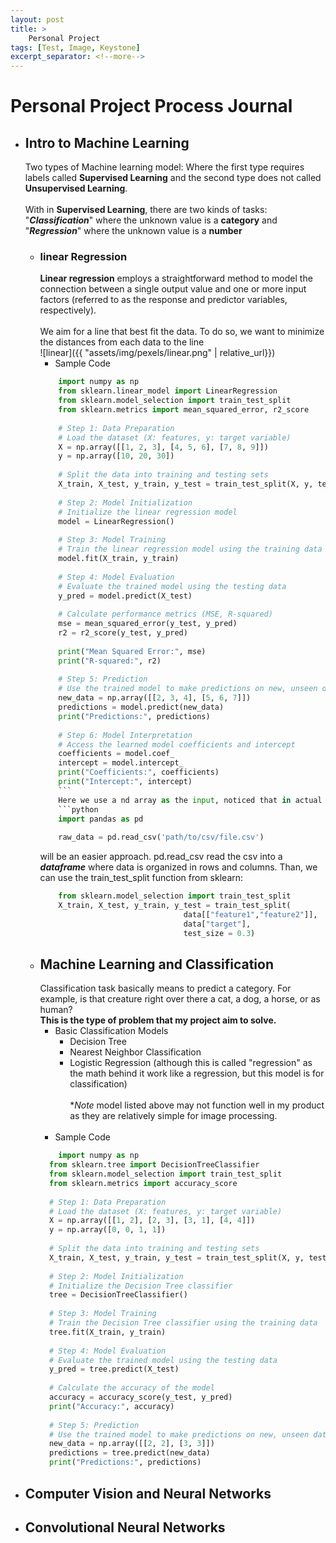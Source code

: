 ```yaml
---
layout: post
title: >
    Personal Project
tags: [Test, Image, Keystone]
excerpt_separator: <!--more-->
---
```

# Personal Project Process Journal
<!--more-->
- ## Intro to Machine Learning
    Two types of Machine learning model:
        Where the first type requires labels called 
        **Supervised Learning**
         and the second type does not called **Unsupervised Learning**.<br><br>
         With in **Supervised Learning**, there are two kinds of tasks: "***Classification***" where the unknown value is a **category** and "***Regression***" where the unknown value is a **number**
        
    - ### linear Regression
        **Linear regression** employs a straightforward method to model the connection between a single output value and one or more input factors (referred to as the response and predictor variables, respectively).<br><br>
        We aim for a line that best fit the data. To do so, we want to minimize the distances from each data to the line<br>
        ![linear]({{ "assets/img/pexels/linear.png" | relative_url}})
        - Sample Code 
        ```python
            import numpy as np
            from sklearn.linear_model import LinearRegression
            from sklearn.model_selection import train_test_split
            from sklearn.metrics import mean_squared_error, r2_score
            
            # Step 1: Data Preparation
            # Load the dataset (X: features, y: target variable)
            X = np.array([[1, 2, 3], [4, 5, 6], [7, 8, 9]])
            y = np.array([10, 20, 30])
            
            # Split the data into training and testing sets
            X_train, X_test, y_train, y_test = train_test_split(X, y, test_size=0.2, random_state=42)
            
            # Step 2: Model Initialization
            # Initialize the linear regression model
            model = LinearRegression()
            
            # Step 3: Model Training
            # Train the linear regression model using the training data
            model.fit(X_train, y_train)
            
            # Step 4: Model Evaluation
            # Evaluate the trained model using the testing data
            y_pred = model.predict(X_test)
            
            # Calculate performance metrics (MSE, R-squared)
            mse = mean_squared_error(y_test, y_pred)
            r2 = r2_score(y_test, y_pred)
            
            print("Mean Squared Error:", mse)
            print("R-squared:", r2)
            
            # Step 5: Prediction
            # Use the trained model to make predictions on new, unseen data
            new_data = np.array([[2, 3, 4], [5, 6, 7]])
            predictions = model.predict(new_data)
            print("Predictions:", predictions)
            
            # Step 6: Model Interpretation
            # Access the learned model coefficients and intercept
            coefficients = model.coef_
            intercept = model.intercept_
            print("Coefficients:", coefficients)
            print("Intercept:", intercept)
            ```
            Here we use a nd array as the input, noticed that in actual task:
            ```python
            import pandas as pd
            
            raw_data = pd.read_csv('path/to/csv/file.csv')
        ```
        will be an easier approach. pd.read_csv read the csv into a ***dataframe*** where data is organized in rows and columns. Than, we can use the train_test_split function from sklearn:
        ```python
            from sklearn.model_selection import train_test_split
            X_train, X_test, y_train, y_test = train_test_split(
                                        data[["feature1","feature2"]],
                                        data["target"],
                                        test_size = 0.3)
        ```
  - ## Machine Learning and Classification
      Classification task basically means to predict a category. For example, is that creature right over there a cat, a dog, a horse, or as human? <br>
      **This is the type of problem that my project aim to solve.**
      - Basic Classification Models
          - Decision Tree
          - Nearest Neighbor Classification
          - Logistic Regression (although this is called "regression" as the math behind it work like a regression, but this model is for classification)<br><br>
      **Note* model listed above may not function well in my product as they are relatively simple for image processing.<br><br>
      - Sample Code
      ```python
          import numpy as np
        from sklearn.tree import DecisionTreeClassifier
        from sklearn.model_selection import train_test_split
        from sklearn.metrics import accuracy_score
        
        # Step 1: Data Preparation
        # Load the dataset (X: features, y: target variable)
        X = np.array([[1, 2], [2, 3], [3, 1], [4, 4]])
        y = np.array([0, 0, 1, 1])
        
        # Split the data into training and testing sets
        X_train, X_test, y_train, y_test = train_test_split(X, y, test_size=0.2, random_state=42)
        
        # Step 2: Model Initialization
        # Initialize the Decision Tree classifier
        tree = DecisionTreeClassifier()
        
        # Step 3: Model Training
        # Train the Decision Tree classifier using the training data
        tree.fit(X_train, y_train)
        
        # Step 4: Model Evaluation
        # Evaluate the trained model using the testing data
        y_pred = tree.predict(X_test)
        
        # Calculate the accuracy of the model
        accuracy = accuracy_score(y_test, y_pred)
        print("Accuracy:", accuracy)
        
        # Step 5: Prediction
        # Use the trained model to make predictions on new, unseen data
        new_data = np.array([[2, 2], [3, 3]])
        predictions = tree.predict(new_data)
        print("Predictions:", predictions)
    ```
- ## Computer Vision and Neural Networks
- ## Convolutional Neural Networks
